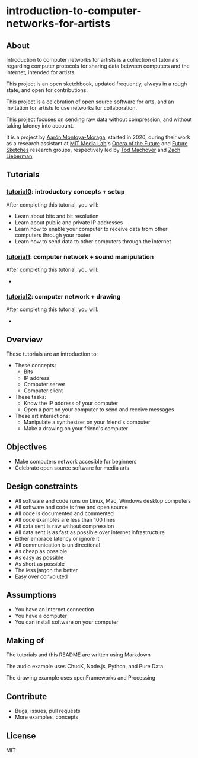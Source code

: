 # introduction-to-computer-networks-for-artists

## About

Introduction to computer networks for artists is a collection of tutorials regarding computer protocols for sharing data between computers and the internet, intended for artists.

This project is an open sketchbook, updated frequently, always in a rough state, and open for contributions.

This project is a celebration of open source software for arts, and an invitation for artists to use networks for collaboration.

This project focuses on sending raw data without compression, and without taking latency into account.

It is a project by [Aarón Montoya-Moraga](https://montoyamoraga.io/), started in 2020, during their work as a research assistant at [MIT Media Lab](https://www.media.mit.edu/)'s [Opera of the Future](https://www.media.mit.edu/groups/opera-of-the-future/) and [Future Sketches](https://www.media.mit.edu/groups/future-sketches/overview/) research groups, respectively led by [Tod Machover](https://www.media.mit.edu/people/tod/overview/) and [Zach Lieberman](https://www.media.mit.edu/people/zachl/overview/).

## Tutorials

### [tutorial0](tutorial0.md): introductory concepts + setup

After completing this tutorial, you will:

* Learn about bits and bit resolution
* Learn about public and private IP addresses
* Learn how to enable your computer to receive data from other computers through your router
* Learn how to send data to other computers through the internet

### [tutorial1](tutorial1.md): computer network + sound manipulation

After completing this tutorial, you will:

* 

### [tutorial2](tutorial2.md): computer network + drawing

After completing this tutorial, you will:

* 

## Overview

These tutorials are an introduction to:

* These concepts:
  * Bits
  * IP address
  * Computer server
  * Computer client
* These tasks:
  * Know the IP address of your computer
  * Open a port on your computer to send and receive messages
* These art interactions:
  * Manipulate a synthesizer on your friend's computer
  * Make a drawing on your friend's computer

## Objectives

* Make computers network accesible for beginners
* Celebrate open source software for media arts

## Design constraints

* All software and code runs on Linux,  Mac, Windows desktop computers
* All software and code is free and open source
* All code is documented and commented
* All code examples are less than 100 lines
* All data sent is raw without compression
* All data sent is as fast as possible over internet infrastructure
* Either embrace latency or ignore it
* All communication is unidirectional
* As cheap as possible
* As easy as possible
* As short as possible
* The less jargon the better
* Easy over convoluted

## Assumptions

* You have an internet connection
* You have a computer
* You can install software on your computer

## Making of

The tutorials and this README are written using Markdown

The audio example uses ChucK, Node.js, Python, and Pure Data

The drawing example uses openFrameworks and Processing

## Contribute

* Bugs, issues, pull requests
* More examples, concepts

## License

MIT
